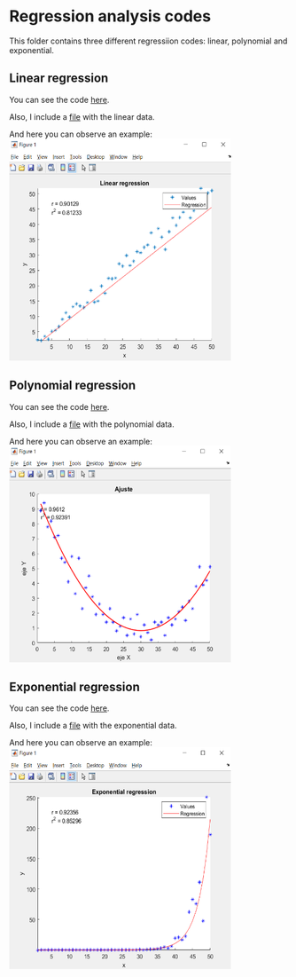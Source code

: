 # Regression analysis codes

This folder contains three different regressiion codes: linear, polynomial and exponential.

## Linear regression
You can see the code [here](https://github.com/Edgar-La/Numerical-analysis_matlab/blob/master/Regression_analysis/Linear_regression.m).

Also, I include a [file](https://github.com/Edgar-La/Numerical-analysis_matlab/blob/master/Regression_analysis/datos.txt) with the linear data.

And here you can observe an example:
<img src="https://github.com/Edgar-La/Numerical-analysis_matlab/blob/master/Regression_analysis/SS_linear.PNG" width="400" height="400">

## Polynomial regression
You can see the code [here](https://github.com/Edgar-La/Numerical-analysis_matlab/blob/master/Regression_analysis/Polynomial_regression.m).

Also, I include a [file](https://github.com/Edgar-La/Numerical-analysis_matlab/blob/master/Regression_analysis/datos2.txt) with the polynomial data.

And here you can observe an example:
<img src="https://github.com/Edgar-La/Numerical-analysis_matlab/blob/master/Regression_analysis/SS_poly.PNG" width="400" height="390">

## Exponential regression
You can see the code [here](https://github.com/Edgar-La/Numerical-analysis_matlab/blob/master/Regression_analysis/Exponential_regression.m).

Also, I include a [file](https://github.com/Edgar-La/Numerical-analysis_matlab/blob/master/Regression_analysis/datos3.txt) with the exponential data.

And here you can observe an example:
<img src="https://github.com/Edgar-La/Numerical-analysis_matlab/blob/master/Regression_analysis/SS_exp.PNG" width="400" height="400">

